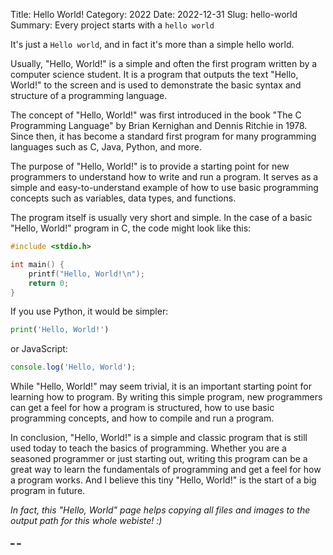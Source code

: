 Title: Hello World!
Category: 2022
Date: 2022-12-31
Slug: hello-world
Summary: Every project starts with a `hello world`

It's just a `Hello world`, and in fact it's more than a simple hello world.

Usually, "Hello, World!" is a simple and often the first program written by a computer science student. It is a program that outputs the text "Hello, World!" to the screen and is used to demonstrate the basic syntax and structure of a programming language.

The concept of "Hello, World!" was first introduced in the book "The C Programming Language" by Brian Kernighan and Dennis Ritchie in 1978. Since then, it has become a standard first program for many programming languages such as C, Java, Python, and more.

The purpose of "Hello, World!" is to provide a starting point for new programmers to understand how to write and run a program. It serves as a simple and easy-to-understand example of how to use basic programming concepts such as variables, data types, and functions.

The program itself is usually very short and simple. In the case of a basic "Hello, World!" program in C, the code might look like this:

```c
#include <stdio.h>

int main() {
    printf("Hello, World!\n");
    return 0;
}
```

If you use Python, it would be simpler:

```Python
print('Hello, World!')
```

or JavaScript:

```JavaScript
console.log('Hello, World');
```

While "Hello, World!" may seem trivial, it is an important starting point for learning how to program. By writing this simple program, new programmers can get a feel for how a program is structured, how to use basic programming concepts, and how to compile and run a program.

In conclusion, "Hello, World!" is a simple and classic program that is still used today to teach the basics of programming. Whether you are a seasoned programmer or just starting out, writing this program can be a great way to learn the fundamentals of programming and get a feel for how a program works. And I believe this tiny "Hello, World!" is the start of a big program in future.

*In fact, this "Hello, World" page helps copying all files and images to the output path for this whole webiste! :)*

[_]({static}/file/)
[_]({static}/image/)